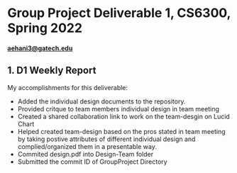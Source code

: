 # Group Project Deliverable 1, CS6300, Spring 2022
#### aehani3@gatech.edu


## 1. D1 Weekly Report

My accomplishments for this deliverable:
 *  Added the individual design documents to the repository.
 * Provided critque to team members individual design in team meeting 
 * Created a shared collaboration link to work on the team-desgin on Lucid Chart
 * Helped created team-design based on the pros stated in team meeting by taking postive attributes of different individual design and complied/organized them in a presentable way. 
 * Commited design.pdf into Design-Team folder 
 * Submitted the commit ID of GroupProject Directory 
